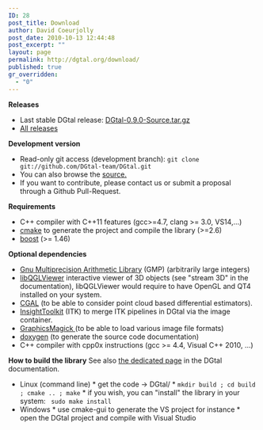 ```yaml
---
ID: 28
post_title: Download
author: David Coeurjolly
post_date: 2010-10-13 12:44:48
post_excerpt: ""
layout: page
permalink: http://dgtal.org/download/
published: true
gr_overridden:
  - "0"
---
```

**Releases** 
*   Last stable DGtal release: [DGtal-0.9.0-Source.tar.gz][1]
*   [All releases][2]

**Development version** 
*   Read-only git access (development branch): `git clone git://github.com/DGtal-team/DGtal.git`
*   You can also browse the [source.][3]
*   If you want to contribute, please contact us or submit a proposal through a Github Pull-Request.

**Requirements** 
*   C++ compiler with C++11 features (gcc>=4.7, clang >= 3.0, VS14,...) 
*   [cmake][4] to generate the project and compile the library (>=2.6)
*   [boost][5] (>= 1.46)</ul> 
    
**Optional dependencies**
*   [Gnu Multiprecision Arithmetic Library][6] (GMP) (arbitrarily large integers)
*   [libQGLViewer][7] interactive viewer of 3D objects (see "stream 3D" in the documentation), libQGLViewer would require to have OpenGL and QT4 installed on your system.
*   [CGAL][8] (to be able to consider point cloud based differential estimators).
*   [InsightToolkit][9] (ITK) to merge ITK pipelines in DGtal via the image container.
*   [GraphicsMagick ][10](to be able to load various image file formats)
*   [doxygen][11] (to generate the source code documentation)
*   C++ compiler with cpp0x instructions (gcc >= 4.4, Visual C++ 2010, ...)
    
**How to build the library** See also [ the dedicated page][12] in the DGtal documentation. 
*   Linux (command line) 
        *   get the code -> DGtal/
        *   `mkdir build ; cd build ; cmake .. ; make`
        *   if you wish, you can "install" the library in your system: ` sudo make install`
*   Windows 
        *   use cmake-gui to generate the VS project for instance
        *   open the DGtal project and compile with Visual Studio

 [1]: http://dgtal.org/releases/DGtal-0.9-Source.tar.gz
 [2]: https://github.com/DGtal-team/DGtal/releases
 [3]: https://github.com/DGtal-team/DGtal
 [4]: http://www.cmake.org
 [5]: http://www.boost.org
 [6]: http://gmplib.org/
 [7]: http://www.libqglviewer.com/
 [8]: http://cgal.org/
 [9]: http://www.itk.org/
 [10]: http://www.graphicsmagick.org/
 [11]: http://www.stack.nl/~dimitri/doxygen/
 [12]: http://dgtal.org/doc/stable/moduleBuildDGtal.html
